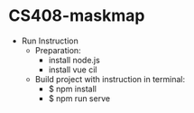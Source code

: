 # CS408-maskmap
* Run Instruction
  * Preparation:
    * install node.js
    * install vue cil
  * Build project with instruction in terminal:
    * $ npm install
    * $ npm run serve
